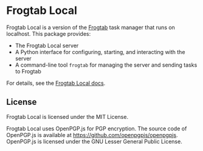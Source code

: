 # Frogtab Local

Frogtab Local is a version of the [Frogtab](https://frogtab.com) task manager that runs on localhost. This package provides:

  - The Frogtab Local server
  - A Python interface for configuring, starting, and interacting with the server
  - A command-line tool `frogtab` for managing the server and sending tasks to Frogtab

For details, see the [Frogtab Local docs](https://github.com/dwilding/frogtab/blob/dev/local/README.md#frogtab-local).


## License

Frogtab Local is licensed under the MIT License.

Frogtab Local uses OpenPGP.js for PGP encryption. The source code of OpenPGP.js is available at https://github.com/openpgpjs/openpgpjs. OpenPGP.js is licensed under the GNU Lesser General Public License.